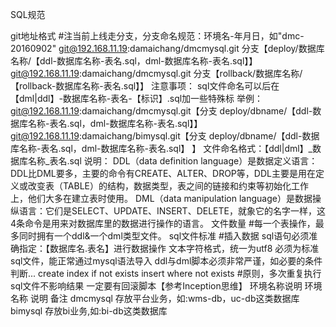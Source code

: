 SQL规范

git地址格式 #注当前上线走分支，分支命名规范：环境名-年月日，如"dmc-20160902"
git@192.168.11.19:damaichang/dmcmysql.git 分支【deploy/数据库名称/【ddl-数据库名称-表名.sql，dml-数据库名称-表名.sql】】
git@192.168.11.19:damaichang/dmcmysql.git 分支【rollback/数据库名称/【rollback-数据库名称-表名.sql】】
注意事项：
sql文件命名可以后在【dml|ddl】-数据库名称-表名-【标识】.sql加一些特殊标
举例：
git@192.168.11.19:damaichang/dmcmysql.git【分支  deploy/dbname/【ddl-数据库名称-表名.sql，dml-数据库名称-表名.sql】】
git@192.168.11.19:damaichang/bimysql.git【分支 deploy/dbname/【ddl-数据库名称-表名.sql，dml-数据库名称-表名.sql】 】
文件命名格式：【ddl|dml】_数据库名称_表名.sql
说明：
DDL（data definition language）是数据定义语言：DDL比DML要多，主要的命令有CREATE、ALTER、DROP等，DDL主要是用在定义或改变表（TABLE）的结构，数据类型，表之间的链接和约束等初始化工作上，他们大多在建立表时使用。
DML（data manipulation language）是数据操纵语言：它们是SELECT、UPDATE、INSERT、DELETE，就象它的名字一样，这4条命令是用来对数据库里的数据进行操作的语言。
文件数量
#每一个表操作，最多同时拥有一个ddl&一个dml类型文件。
sql文件标准 #插入数据
sql语句必须准确指定：【数据库名.表名】进行数据操作
文本字符格式，统一为utf8
必须为标准sql文件，能正常通过mysql语法导入
ddl与dml脚本必须非常严谨，如必要的条件判断...
create index if not exists
insert where not exists
#原则，多次重复执行sql文件不影响结果 
一定要有回滚脚本【参考Inception思维】
环境名称说明
环境名称	说明	备注
dmcmysql	存放平台业务，如:wms-db，uc-db这类数据库	
bimysql	存放bi业务,如:bi-db这类数据库	



